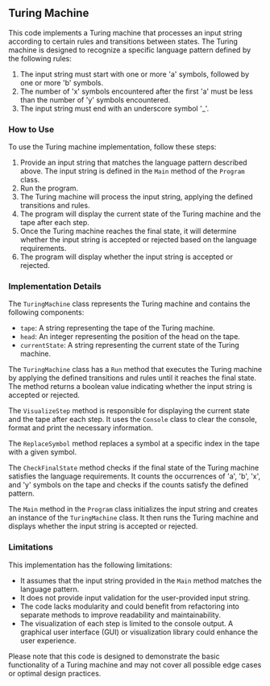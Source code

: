 ## Turing Machine

This code implements a Turing machine that processes an input string according to certain rules and transitions between states. The Turing machine is designed to recognize a specific language pattern defined by the following rules:

1. The input string must start with one or more 'a' symbols, followed by one or more 'b' symbols.
2. The number of 'x' symbols encountered after the first 'a' must be less than the number of 'y' symbols encountered.
3. The input string must end with an underscore symbol '_'.

### How to Use

To use the Turing machine implementation, follow these steps:

1. Provide an input string that matches the language pattern described above. The input string is defined in the `Main` method of the `Program` class.
2. Run the program.
3. The Turing machine will process the input string, applying the defined transitions and rules.
4. The program will display the current state of the Turing machine and the tape after each step.
5. Once the Turing machine reaches the final state, it will determine whether the input string is accepted or rejected based on the language requirements.
6. The program will display whether the input string is accepted or rejected.

### Implementation Details

The `TuringMachine` class represents the Turing machine and contains the following components:

- `tape`: A string representing the tape of the Turing machine.
- `head`: An integer representing the position of the head on the tape.
- `currentState`: A string representing the current state of the Turing machine.

The `TuringMachine` class has a `Run` method that executes the Turing machine by applying the defined transitions and rules until it reaches the final state. The method returns a boolean value indicating whether the input string is accepted or rejected.

The `VisualizeStep` method is responsible for displaying the current state and the tape after each step. It uses the `Console` class to clear the console, format and print the necessary information.

The `ReplaceSymbol` method replaces a symbol at a specific index in the tape with a given symbol.

The `CheckFinalState` method checks if the final state of the Turing machine satisfies the language requirements. It counts the occurrences of 'a', 'b', 'x', and 'y' symbols on the tape and checks if the counts satisfy the defined pattern.

The `Main` method in the `Program` class initializes the input string and creates an instance of the `TuringMachine` class. It then runs the Turing machine and displays whether the input string is accepted or rejected.

### Limitations

This implementation has the following limitations:

- It assumes that the input string provided in the `Main` method matches the language pattern.
- It does not provide input validation for the user-provided input string.
- The code lacks modularity and could benefit from refactoring into separate methods to improve readability and maintainability.
- The visualization of each step is limited to the console output. A graphical user interface (GUI) or visualization library could enhance the user experience.

Please note that this code is designed to demonstrate the basic functionality of a Turing machine and may not cover all possible edge cases or optimal design practices.
